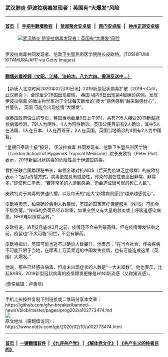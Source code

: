 ### 武汉肺炎 伊波拉病毒发现者：英国有“大爆发”风险
------------------------

#### [首页](https://github.com/gfw-breaker/banned-news1/blob/master/README.md) &nbsp;&nbsp;|&nbsp;&nbsp; [手把手翻墙教程](https://github.com/gfw-breaker/guides/wiki) &nbsp;&nbsp;|&nbsp;&nbsp; [禁闻聚合安卓版](https://github.com/gfw-breaker/bn-android) &nbsp;&nbsp;|&nbsp;&nbsp; [网门安卓版](https://github.com/oGate2/oGate) &nbsp;&nbsp;|&nbsp;&nbsp; [神州正道安卓版](https://github.com/SzzdOgate/update) 



<div><div class="featured_image">
 <a href="https://i.ntdtv.com/assets/uploads/2020/02/GettyImages-458082734.jpg" target="_blank">
  <figure>
   <img alt="武汉肺炎 伊波拉病毒发现者：英国有“大爆发”风险" src="https://i.ntdtv.com/assets/uploads/2020/02/GettyImages-458082734-800x450.jpg"/>
  </figure><br/>
 </a>
 <span class="caption">
  伊波拉病毒共同发现者、伦敦卫生暨热带医学院院长皮欧特。(TOSHIFUMI KITAMURA/AFP via Getty Images)
 </span>
</div>
</div><hr/>

#### [翻墙必看视频（文昭、江峰、法轮功、八九六四、香港反送中...）](http://167.172.214.107/home.html)

<div><div class="post_content" itemprop="articleBody">
 <p>
  【新唐人北京时间2020年02月10日讯】2019新型冠状病毒扩散（2019-nCoV，
  <ok href="https://www.ntdtv.com/gb/武汉肺炎.htm">
   武汉肺炎
  </ok>
  ），全球至少28国出现疫情，
  <ok href="https://www.ntdtv.com/gb/英国.htm">
   英国
  </ok>
  境内9日出现第4起确诊病例。发现
  <ok href="https://www.ntdtv.com/gb/伊波拉病毒.htm">
   伊波拉病毒
  </ok>
  的微生物学家对于全球每天新增的“庞大”病例感到“越来越感忧心”，并警告，
  <ok href="https://www.ntdtv.com/gb/英国.htm">
   英国
  </ok>
  可能会出现疫情“大爆发”。
 </p>
 <p>
  据英国政府设立的专页，英国当地截至9日上午9时，共有795人接受2019新型冠状病毒检测，791人为阴性，4人为阳性确诊。英国公民目前有9人确诊，其中5人在法国、1人在日本、1人在西班牙，2人在英国。英国当地确诊的4例有2人为中国籍。
 </p>
 <p>
  “星期日泰晤士报”报导，
  <ok href="https://www.ntdtv.com/gb/伊波拉病毒.htm">
   伊波拉病毒
  </ok>
  共同发现者、伦敦卫生暨热带医学院（London School of Hygiene&amp; Tropical Medicine）院长皮欧特（Peter Piot）表示，2019新型冠状病毒的危险性高于伊波拉病毒。
 </p>
 <p>
  曾担任联合国助理秘书长，率领全球对抗AIDS（后天免疫缺乏症候群）的皮欧特表示：“因为传播方式，病毒更加具有威胁性，传染的潜在性要高出非常、非常多。”即使死亡率低，“若非常多的人遭到感染，仍会造成很可观的死亡人数”。
 </p>
 <p>
  皮欧特对于病毒的快速传播，以及每天的“庞大”新增病例感到“越来越感忧心”。
 </p>
 <p>
  皮欧特表示，如果确诊病例人数暴增，英国的国家医疗保健服务（NHS）可能会不堪负荷。“NHS的负荷已经非常重，如果突然又有大量的肺炎或上呼吸道感染病患，NHS难以照常运转。”
 </p>
 <p>
  皮欧特说，直到2月底或3月之前，疫情还不会来到最高峰，但在疫情爆发结束之前，疫苗也“不太可能”问世，不会有解药。
 </p>
 <p>
  皮欧特指出，英国可能也逃不过确诊人数攀升。他表示：“在当今社会，传染疾病不可能只限于当地，在距离上万英里远的中国发生疫情，也有可能造成这里（英国）大爆发。”
 </p>
 <p>
  他说，那些已经感染病毒，但尚未出现症状的人数是“一大未知数”。他也表示，比起SARS，2019新型冠状病毒的疫情爆发更像是H1N1新流感（又称猪流感）。
 </p>
 <p>
  (责任编辑：卢勇信)
 </p>
 <div class="single_ad">
 </div>
</div>
</div>
<hr/>
手机上长按并复制下列链接或二维码分享本文章：<br/>
https://github.com/gfw-breaker/banned-news1/blob/master/pages/prog202/a102773474.md <br/>
<a href='https://github.com/gfw-breaker/banned-news1/blob/master/pages/prog202/a102773474.md'><img src='https://github.com/gfw-breaker/banned-news1/blob/master/pages/prog202/a102773474.md.png'/></a> <br/>
原文地址（需翻墙访问）：https://www.ntdtv.com/gb/2020/02/10/a102773474.html


------------------------
#### [首页](https://github.com/gfw-breaker/banned-news1/blob/master/README.md) &nbsp;|&nbsp; [一键翻墙软件](https://github.com/gfw-breaker/nogfw/blob/master/README.md) &nbsp;| [《九评共产党》](https://github.com/gfw-breaker/9ping.md/blob/master/README.md#九评之一评共产党是什么) | [《解体党文化》](https://github.com/gfw-breaker/jtdwh.md/blob/master/README.md) | [《共产主义的终极目的》](https://github.com/gfw-breaker/gczydzjmd.md/blob/master/README.md)


<img src='http://gfw-breaker.win/banned-news/pages/prog202/a102773474.md' width='0px' height='0px'/>